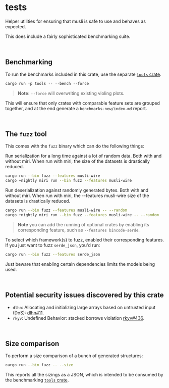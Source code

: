 # tests

Helper utilities for ensuring that musli is safe to use and behaves as expected.

This does include a fairly sophisticated benchmarking suite.

<br>

## Benchmarking

To run the benchmarks included in this crate, use the separate [`tools`
crate].

```rust
cargo run -p tools -- --bench --force
```

> **Note:** `--force` will overwriting existing violing plots.

This will ensure that only crates with comparable feature sets are grouped
together, and at the end generate a `benchmarks-new/index.md` report.

<br>

## The `fuzz` tool

This comes with the `fuzz` binary which can do the following things:

Run serialization for a long time against a lot of random data. Both with
and without miri. When run with miri, the size of the datasets is
drastically reduced.

```sh
cargo run --bin fuzz --features musli-wire
cargo +nightly miri run --bin fuzz --features musli-wire
```

Run deserialization against randomly generated bytes. Both with and without
miri. When run with miri, the --features musli-wire size of the datasets is drastically reduced.

```sh
cargo run --bin fuzz --features musli-wire -- --random
cargo +nightly miri run --bin fuzz --features musli-wire -- --random
```

> **Note** you can add the running of optional crates by enabling its
> corresponding feature, such as `--features bincode-serde`.

To select which framework(s) to fuzz, enabled their corresponding features. If
you just want to fuzz `serde_json`, you'd run:

```sh
cargo run --bin fuzz --features serde_json
```

Just beware that enabling certain dependencies limits the models being used.

<br>

## Potential security issues discovered by this crate

* `dlhn`: Allocating and initializing large arrays based on untrusted input
  (DoS): [dlhn#11](https://github.com/otake84/dlhn/issues/11).
* `rkyv`: Undefined Behavior: stacked borrows violation
  [rkyv#436](https://github.com/rkyv/rkyv/issues/436).

<br>

## Size comparison

To perform a size comparison of a bunch of generated structures:

```sh
cargo run --bin fuzz -- --size
```

This reports all the sizings as a JSON, which is intended to be consumed by the benchmarking [`tools` crate].

[`tools` crate]: ../tools
